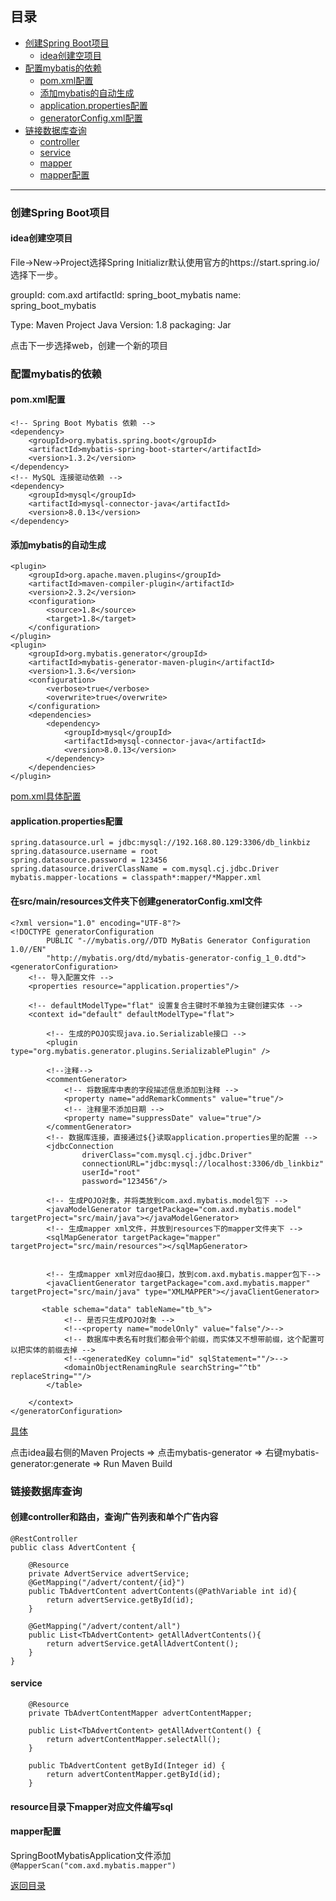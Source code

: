 ## 目录

* [创建Spring Boot项目](#)
    * [idea创建空项目](#idea创建空项目)
* [配置mybatis的依赖](#配置mybatis的依赖)
    * [pom.xml配置](#pom.xml配置)
    * [添加mybatis的自动生成](#添加mybatis的自动生成)
    * [application.properties配置](#application.properties配置)
    * [generatorConfig.xml配置](#在src/main/resources文件夹下创建generatorConfig.xml文件)
* [链接数据库查询](#链接数据库查询)
    * [controller](#创建controller和路由，查询广告列表和单个广告内容)
    * [service](#service)
    * [mapper](#resource目录下mapper对应文件编写sql)
    * [mapper配置](#mapper配置)
    
--------

### 创建Spring Boot项目

#### idea创建空项目
File->New->Project选择Spring Initializr默认使用官方的https://start.spring.io/ 选择下一步。

groupId: com.axd
artifactId: spring_boot_mybatis
name: spring_boot_mybatis

Type: Maven Project 
Java Version: 1.8
packaging: Jar 

点击下一步选择web，创建一个新的项目

### 配置mybatis的依赖

#### pom.xml配置
```
<!-- Spring Boot Mybatis 依赖 -->
<dependency>
    <groupId>org.mybatis.spring.boot</groupId>
    <artifactId>mybatis-spring-boot-starter</artifactId>
    <version>1.3.2</version>
</dependency>
<!-- MySQL 连接驱动依赖 -->
<dependency>
    <groupId>mysql</groupId>
    <artifactId>mysql-connector-java</artifactId>
    <version>8.0.13</version>
</dependency>
```
#### 添加mybatis的自动生成
```
<plugin>
    <groupId>org.apache.maven.plugins</groupId>
    <artifactId>maven-compiler-plugin</artifactId>
    <version>2.3.2</version>
    <configuration>
        <source>1.8</source>
        <target>1.8</target>
    </configuration>
</plugin>
<plugin>
    <groupId>org.mybatis.generator</groupId>
    <artifactId>mybatis-generator-maven-plugin</artifactId>
    <version>1.3.6</version>
    <configuration>
        <verbose>true</verbose>
        <overwrite>true</overwrite>
    </configuration>
    <dependencies>
        <dependency>
            <groupId>mysql</groupId>
            <artifactId>mysql-connector-java</artifactId>
            <version>8.0.13</version>
        </dependency>
    </dependencies>
</plugin>
```

[pom.xml具体配置](https://github.com/wuyachao/spring_boot_mybatis/blob/master/pom.xml)

#### application.properties配置

```
spring.datasource.url = jdbc:mysql://192.168.80.129:3306/db_linkbiz
spring.datasource.username = root
spring.datasource.password = 123456
spring.datasource.driverClassName = com.mysql.cj.jdbc.Driver
mybatis.mapper-locations = classpath*:mapper/*Mapper.xml
```

#### 在src/main/resources文件夹下创建generatorConfig.xml文件

```
<?xml version="1.0" encoding="UTF-8"?>
<!DOCTYPE generatorConfiguration
        PUBLIC "-//mybatis.org//DTD MyBatis Generator Configuration 1.0//EN"
        "http://mybatis.org/dtd/mybatis-generator-config_1_0.dtd">
<generatorConfiguration>
    <!-- 导入配置文件 -->
    <properties resource="application.properties"/>

    <!-- defaultModelType="flat" 设置复合主键时不单独为主键创建实体 -->
    <context id="default" defaultModelType="flat">

        <!-- 生成的POJO实现java.io.Serializable接口 -->
        <plugin type="org.mybatis.generator.plugins.SerializablePlugin" />

        <!--注释-->
        <commentGenerator>
            <!-- 将数据库中表的字段描述信息添加到注释 -->
            <property name="addRemarkComments" value="true"/>
            <!-- 注释里不添加日期 -->
            <property name="suppressDate" value="true"/>
        </commentGenerator>
        <!-- 数据库连接，直接通过${}读取application.properties里的配置 -->
        <jdbcConnection
                driverClass="com.mysql.cj.jdbc.Driver"
                connectionURL="jdbc:mysql://localhost:3306/db_linkbiz"
                userId="root"
                password="123456"/>

        <!-- 生成POJO对象，并将类放到com.axd.mybatis.model包下 -->
        <javaModelGenerator targetPackage="com.axd.mybatis.model" targetProject="src/main/java"></javaModelGenerator>
        <!-- 生成mapper xml文件，并放到resources下的mapper文件夹下 -->
        <sqlMapGenerator targetPackage="mapper"  targetProject="src/main/resources"></sqlMapGenerator>


        <!-- 生成mapper xml对应dao接口，放到com.axd.mybatis.mapper包下-->
        <javaClientGenerator targetPackage="com.axd.mybatis.mapper" targetProject="src/main/java" type="XMLMAPPER"></javaClientGenerator>

       <table schema="data" tableName="tb_%">
            <!-- 是否只生成POJO对象 -->
            <!--<property name="modelOnly" value="false"/>-->
            <!-- 数据库中表名有时我们都会带个前缀，而实体又不想带前缀，这个配置可以把实体的前缀去掉 -->
            <!--<generatedKey column="id" sqlStatement=""/>-->
            <domainObjectRenamingRule searchString="^tb" replaceString=""/>
        </table>

    </context>
</generatorConfiguration>
```
[具体](https://github.com/wuyachao/spring_boot_mybatis/blob/master/src/main/resources/generatorConfig.xml)

点击idea最右侧的Maven Projects => 点击mybatis-generator => 右键mybatis-generator:generate => Run Maven Build


### 链接数据库查询

#### 创建controller和路由，查询广告列表和单个广告内容
```
@RestController
public class AdvertContent {

    @Resource
    private AdvertService advertService;
    @GetMapping("/advert/content/{id}")
    public TbAdvertContent advertContents(@PathVariable int id){
        return advertService.getById(id);
    }

    @GetMapping("/advert/content/all")
    public List<TbAdvertContent> getAllAdvertContents(){
        return advertService.getAllAdvertContent();
    }
}
```

#### service

```
    @Resource
    private TbAdvertContentMapper advertContentMapper;

    public List<TbAdvertContent> getAllAdvertContent() {
        return advertContentMapper.selectAll();
    }

    public TbAdvertContent getById(Integer id) {
        return advertContentMapper.getById(id);
    }
```
#### resource目录下mapper对应文件编写sql

#### mapper配置
SpringBootMybatisApplication文件添加`@MapperScan("com.axd.mybatis.mapper")`

[返回目录](#目录)
